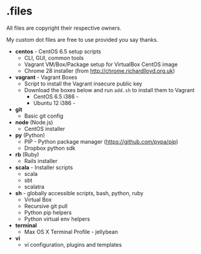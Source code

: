 .files
=========

All files are copyright their respective owners.

My custom dot files are free to use provided you say thanks.

- **centos** - CentOS 6.5 setup scripts
  - CLI, GUI, common tools
  - Vagrant VM/Box/Package setup for VirtualBox CentOS image
  - Chrome 28 installer (from http://chrome.richardlloyd.org.uk)
- **vagrant** - Vagrant Boxes
  - Script to install the Vagrant insecure public key
  - Download the boxes below and run `add.sh` to install them to Vagrant 
    - CentOS 6.5 i386 - 
    - Ubuntu 12 i386 - 
- **git**
  - Basic git config
- **node** (Node.js)
  - CentOS installer
- **py** (Python)
  - PIP - Python package manager (https://github.com/pypa/pip)
  - Dropbox python sdk
- **rb** (Ruby)
  - Rails installer
- **scala** - Installer scripts
  - scala
  - sbt
  - scalatra
- **sh** - globally accessible scripts, bash, python, ruby
  - Virtual Box
  - Recursive git pull
  - Python pip helpers
  - Python virtual env helpers
- **terminal**
  - Max OS X Terminal Profile - jellybean
- **vi**
  - vi configuration, plugins and templates
